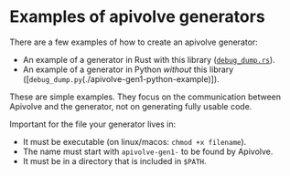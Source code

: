 
# Examples of apivolve generators

There are a few examples of how to create an apivolve generator:

* An example of a generator in Rust with this library ([`debug_dump.rs`](rust_example/src/debug_dump.rs)).
* An example of a generator in Python _without_ this library ([`debug_dump.py`(./apivolve-gen1-python-example)]).

These are simple examples. They focus on the communication between Apivolve and the generator, not on generating fully usable code.

Important for the file your generator lives in:

* It must be executable (on linux/macos: `chmod +x filename`).
* The name must start with `apivolve-gen1-` to be found by Apivolve.
* It must be in a directory that is included in `$PATH`.

